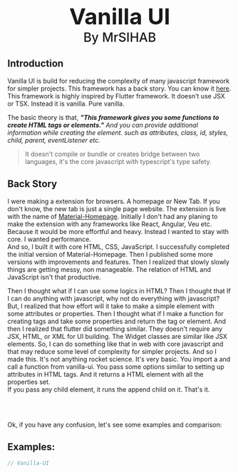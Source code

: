 <div align="center">

<span style="font-size:50px; font-weight:bold;">
    Vanilla UI
</span>
<br />
<span  style="font-size:28px; font-weight:500;">By MrSIHAB</span>

<!-- * Badges -->
</div>

## Introduction

Vanilla UI is build for reducing the complexity of many javascript framework for
simpler projects. This framework has a back story. You can know it
[here](#back-story).\
This framework is highly inspired by Flutter framework. It doesn't use JSX or
TSX. Instead it is vanilla. Pure vanilla.

The basic theory is that, **_"This framework gives you some functions to create HTML tags or elements."_** _And you can provide additional information while creating the element. such as attributes, class, id, styles, child, parent, eventListener etc._

> It doesn't compile or bundle or creates bridge between two languages, it's the core javascript with typescript's type safety.

## Back Story

I were making a extension for browsers. A homepage or New Tab. If you don't know, the
new tab is just a single page website. The extension is live with the name of [Material-Homepage](https://github.com/mrsihab/material-homepage). Initially I don't had any planing to make the extension with any frameworks like React, Angular, Veu etc. Because it would be more effortful and heavy. Instead I wanted to stay with core. I wanted performance.  
And so, I built it with core HTML, CSS, JavaScript. I successfully completed the initial version of Material-Homepage. Then I published some more versions with improvements and features. Then I realized that slowly slowly things are getting messy, non manageable. The relation of HTML and JavaScript isn't that productive.

Then I thought what if I can use some logics in HTML? Then I thought that If I can do anything with javascript, why not do everything with javascript? But, I realized that how effort will it take to make a simple element with some attributes or properties. Then I thought what if I make a function for creating tags and take some
properties and return the tag or element. And then I realized that flutter did something similar. They doesn't require any JSX, HTML, or XML for UI building. The Widget classes are similar like JSX elements. So, I can do something like that in web with core javascript and that may reduce some level of complexity for simpler projects.
And so I made this. It's not anything rocket science. It's very basic. You import a and call a function from vanilla-ui. You pass some options similar to setting up attributes in HTML tags. And it returns a HTML element with all the properties set.  
If you pass any child element, it runs the append child on it.
That's it.

<br />
<br />

Ok, if you have any confusion, let's see some examples and comparison:

## Examples:

```javascript
// Vanilla-UI
```
